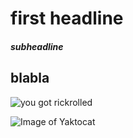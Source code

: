 # first headline
##### subheadline
## blabla

![you got rickrolled](https://media.printables.com/media/prints/744872/images/5815268_a3bff0c6-4b08-4082-83ff-e773b4aec2ad_f82d2ae9-4bba-4dc6-86a5-7f7b4f98e48a/thumbs/inside/1920x1440/png/rick-roll-2.webp)

![Image of Yaktocat](https://octodex.github.com/images/yaktocat.png)
